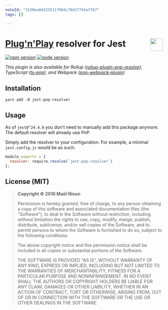 ```yaml
---
noteId: "3139ea84323511f0b9c70d17743ef7b7"
tags: []

---
```


# <img src="https://github.com/facebook/jest/blob/master/website/static/img/jest.png" height="40" align="right" /> [Plug'n'Play](https://github.com/yarnpkg/rfcs/pull/101) resolver for Jest

[![npm version](https://img.shields.io/npm/v/jest-pnp-resolver.svg)](https://www.npmjs.com/package/jest-pnp-resolver)
[![node version](https://img.shields.io/node/v/jest-pnp-resolver.svg)](https://www.npmjs.com/package/jest-pnp-resolver)

*This plugin is also available for Rollup ([rollup-plugin-pnp-resolve](https://github.com/arcanis/rollup-plugin-pnp-resolve)), TypeScript ([ts-pnp](https://github.com/arcanis/ts-pnp)), and Webpack ([pnp-webpack-plugin](https://github.com/arcanis/pnp-webpack-plugin))*

## Installation

```
yarn add -D jest-pnp-resolver
```

## Usage

As of `jest@^24.4.0` you don't need to manually add this package anymore. The default resolver will already use PnP.

Simply add the resolver to your configuration. For example, a minimal `jest.config.js` would be as such:

```js
module.exports = {
  resolver: require.resolve(`jest-pnp-resolver`)
};
```

## License (MIT)

> **Copyright © 2016 Maël Nison**
>
> Permission is hereby granted, free of charge, to any person obtaining a copy of this software and associated documentation files (the "Software"), to deal in the Software without restriction, including without limitation the rights to use, copy, modify, merge, publish, distribute, sublicense, and/or sell copies of the Software, and to permit persons to whom the Software is furnished to do so, subject to the following conditions:
>
> The above copyright notice and this permission notice shall be included in all copies or substantial portions of the Software.
>
> THE SOFTWARE IS PROVIDED "AS IS", WITHOUT WARRANTY OF ANY KIND, EXPRESS OR IMPLIED, INCLUDING BUT NOT LIMITED TO THE WARRANTIES OF MERCHANTABILITY, FITNESS FOR A PARTICULAR PURPOSE AND NONINFRINGEMENT. IN NO EVENT SHALL THE AUTHORS OR COPYRIGHT HOLDERS BE LIABLE FOR ANY CLAIM, DAMAGES OR OTHER LIABILITY, WHETHER IN AN ACTION OF CONTRACT, TORT OR OTHERWISE, ARISING FROM, OUT OF OR IN CONNECTION WITH THE SOFTWARE OR THE USE OR OTHER DEALINGS IN THE SOFTWARE.
